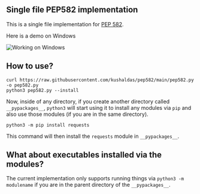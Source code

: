 ## Single file PEP582 implementation

This is a single file implementation for [PEP 582](https://www.python.org/dev/peps/pep-0582/).

Here is a demo on Windows

![Working on Windows](https://kushaldas.in/images/pep582_windows1.gif)

## How to use?

```
curl https://raw.githubusercontent.com/kushaldas/pep582/main/pep582.py -o pep582.py
python3 pep582.py --install
```

Now, inside of any directory, if you create  another directory called `__pypackages__`, `python3`
will start using it to install any modules via `pip` and also use those modules (if you are in the same directory).

```
python3 -m pip install requests
```

This command will then install the `requests` module in `__pypackages__`.


## What about executables installed via the modules?

The current implementation only supports running things via `python3 -m
modulename` if you are in the parent directory of the `__pypackages__`. 

